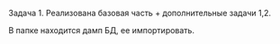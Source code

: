 Задача 1.
Реализована базовая часть + дополнительные задачи 1,2.

В папке находится дамп БД, ее импортировать.

